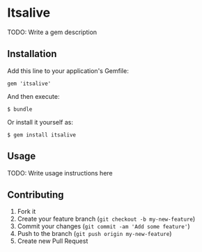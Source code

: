# Itsalive

TODO: Write a gem description

## Installation

Add this line to your application's Gemfile:

    gem 'itsalive'

And then execute:

    $ bundle

Or install it yourself as:

    $ gem install itsalive

## Usage

TODO: Write usage instructions here

## Contributing

1. Fork it
2. Create your feature branch (`git checkout -b my-new-feature`)
3. Commit your changes (`git commit -am 'Add some feature'`)
4. Push to the branch (`git push origin my-new-feature`)
5. Create new Pull Request
